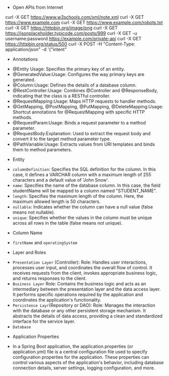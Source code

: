* Open APIs from Internet

curl -X GET https://www.w3schools.com/xml/note.xml
curl -X GET https://www.example.com
curl -X GET https://www.example.com/robots.txt
curl -X GET https://httpbin.org/image/png
curl -X GET https://jsonplaceholder.typicode.com/posts/999
curl -X GET -u username:password https://example.com/private-api
curl -X GET https://httpbin.org/status/500
curl -X POST -H "Content-Type: application/json" -d '{"intent"

* Annotations
- @Entity Usage: Specifies the primary key of an entity.
-  @GeneratedValue:Usage: Configures the way primary keys are generated.
- @Column:Usage: Defines the details of a database column.
- @RestController:Usage: Combines @Controller and @ResponseBody, indicating that the class is a RESTful controller.
- @RequestMapping:Usage: Maps HTTP requests to handler methods.
- @GetMapping, @PostMapping, @PutMapping, @DeleteMapping:Usage: Shortcut annotations for @RequestMapping with specific HTTP methods.
- @RequestParam:Usage: Binds a request parameter to a method parameter.
- @RequestBody:Explanation: Used to extract the request body and convert it to the target method parameter type.
- @PathVariable:Usage: Extracts values from URI templates and binds them to method parameters.

* Entity
- `columnDefinition`: Specifies the SQL definition for the column. In this case, it defines a VARCHAR column with a maximum length of 255 characters and a default value of 'John Snow'.
- `name`: Specifies the name of the database column. In this case, the field studentName will be mapped to a column named "STUDENT_NAME".
- `length`: Specifies the maximum length of the column. Here, the maximum allowed length is 50 characters.
- `nullable`: Indicates whether the column can have a null value (false means not nullable).
- `unique`: Specifies whether the values in the column must be unique across all rows in the table (false means not unique).

* Column Name
- `firstName` and `operatingSystem`

* Layer and Roles
- `Presentation Layer` (Controller):
   Role: Handles user interactions, processes user input, and coordinates the overall flow of control. It receives requests from the client, invokes appropriate business logic, and returns responses to the client.
-  `Business Layer`
  Role: Contains the business logic and acts as an intermediary between the presentation layer and the data access layer. It performs specific operations required by the application and coordinates the application's functionality.
- `Persistence Layr`(Repository or DAO):
Role: Manages the interaction with the database or any other persistent storage mechanism. It abstracts the details of data access, providing a clean and standardized interface for the service layer.
- `Database`


* Application Properties
- In a Spring Boot application, the application.properties (or application.yml) file is a central configuration file used to specify configuration properties for the application. These properties can control various aspects of the application's behavior, including database connection details, server settings, logging configuration, and more.